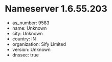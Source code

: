 # Nameserver 1.6.55.203

* as_number: 9583
* name: Unknown
* city: Unknown
* country: IN
* organization: Sify Limited
* version: Unknown
* dnssec: true
